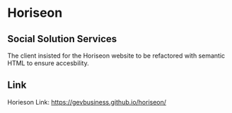 # Horiseon

## Social Solution Services

The client insisted for the Horiseon website to be refactored with semantic HTML to ensure accesbility. 

## Link

Horieson Link: https://gevbusiness.github.io/horiseon/
